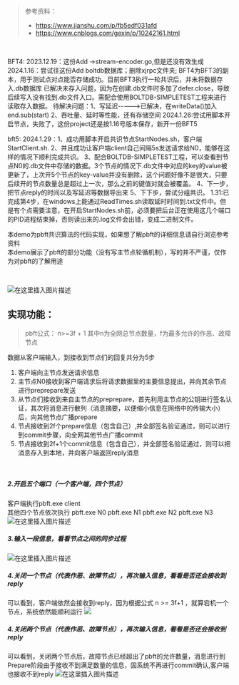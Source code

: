 >参考资料：
> - https://www.jianshu.com/p/fb5edf031afd
> -  https://www.cnblogs.com/gexin/p/10242161.html

<br>

BFT4:
2023.12.19：这份Add ->stream-encoder.go,但是还没有效生成
2024.1.16：尝试往这份Add boltdb数据库；删除xjrpc文件夹;
            BFT4为BFT3的副本，用于测试点对点能否存储成功。目前BFT3执行一轮共识后，并未将数据存入.db数据库
            已解决未存入问题，因为在创建.db文件时多加了defer.close，导致后续写入没有找到.db文件入口。需配合使用BOLTDB-SIMPLETEST工程来进行读取存入数据。
            待解决问题：1、写延迟----->已解决，在writeData()加入end.sub(start)
                      2、吞吐量、延时等性能，还有存储空间
2024.1.26:尝试用脚本开启节点，失败了，这份project还是按1.16号版本保存，新开一份BFT5

bft5:
2024.1.29：1、成功用脚本开启共识节点StartNodes.sh，客户端StartClient.sh.
         2、并且成功让客户端client自己间隔5s发送请求给N0，能够在这样的情况下顺利完成共识。
         3、配合BOLTDB-SIMPLETEST工程，可以查看到节点N0的.db文件中存储的数据。3个节点的情况下.db文件中对应的key的value被更新了，上次开5个节点的key-value并没有删除，这个问题好像不是很大，只要后续开的节点数量总是超过上一次，那么之前的键值对就会被覆盖。
         4、下一步，把节点reply的时间以及写延迟等数据导出来
         5、下下步，尝试分组共识。
    1.31:已完成第4步，在windows上能通过ReadTimes.sh读取延时时间到.txt文件中。但是有个点需要注意，在开启StartNodes.sh前，必须要把后台正在使用这几个端口的PID进程结束掉，否则读出来的.log文件会出错，变成二进制文件。
         

本demo为pbft共识算法的代码实现，如果想了解pbft的详细信息请自行浏览参考资料\
本demo展示了pbft的部分功能（没有写主节点轮循机制），写的并不严谨，仅作为对pbft的了解用途


<br>

![在这里插入图片描述](images/流程图.webp)
## 实现功能：
>pbft公式：  n>=3f + 1  其中n为全网总节点数量，f为最多允许的作恶、故障节点


  数据从客户端输入，到接收到节点们的回复共分为5步
  
 1. 客户端向主节点发送请求信息
 2. 主节点N0接收到客户端请求后将请求数据里的主要信息提出，并向其余节点进行preprepare发送
 3. 从节点们接收到来自主节点的preprepare，首先利用主节点的公钥进行签名认证，其次将消息进行散列（消息摘要，以便缩小信息在网络中的传输大小）后，向其他节点广播prepare
 4. 节点接收到2f个prepare信息（包含自己）,并全部签名验证通过，则可以进行到commit步骤，向全网其他节点广播commit
 5. 节点接收到2f+1个commit信息（包含自己），并全部签名验证通过，则可以把消息存入到本地，并向客户端返回reply消息

<br>



##### 2.开启五个端口（一个客户端，四个节点）
客户端执行pbft.exe client  
其他四个节点依次执行 pbft.exe N0  pbft.exe N1  pbft.exe N2  pbft.exe N3
![在这里插入图片描述](images/启动.png)
##### 3.输入一段信息，看看节点之间的同步过程
![在这里插入图片描述](images/启动后.png)
##### 4.关闭一个节点（代表作恶、故障节点），再次输入信息，看看是否还会接收到reply
可以看到，客户端依然会接收到reply，因为根据公式 n >= 3f+1  ，就算宕机一个节点，系统依然能顺利运行
![](images/掉了一个节点后.png)
##### 4.关闭两个节点（代表作恶、故障节点），再次输入信息，看看是否还会接收到reply
可以看到，关闭两个节点后，故障节点已经超出了pbft的允许数量，消息进行到Prepare阶段由于接收不到满足数量的信息，固系统不再进行commit确认,客户端也接收不到reply
![在这里插入图片描述](images/关闭两个节点.png)


